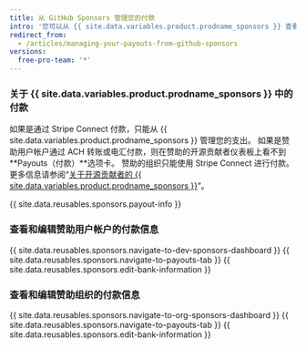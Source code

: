 ```yaml
---
title: 从 GitHub Sponsors 管理您的付款
intro: '您可以从 {{ site.data.variables.product.prodname_sponsors }} 查看有关过去和未来付款的信息，并且编辑您的银行信息。'
redirect_from:
  - /articles/managing-your-payouts-from-github-sponsors
versions:
  free-pro-team: '*'
---
```


### 关于 {{ site.data.variables.product.prodname_sponsors }} 中的付款

如果是通过 Stripe Connect 付款，只能从 {{ site.data.variables.product.prodname_sponsors }} 管理您的支出。 如果是赞助用户帐户通过 ACH 转账或电汇付款，则在赞助的开源贡献者仪表板上看不到 **Payouts（付款）**选项卡。 赞助的组织只能使用 Stripe Connect 进行付款。 更多信息请参阅“[关于开源贡献者的 {{ site.data.variables.product.prodname_sponsors }}](/github/supporting-the-open-source-community-with-github-sponsors/about-github-sponsors-for-open-source-contributors#sponsorship-payouts)”。

{{ site.data.reusables.sponsors.payout-info }}

### 查看和编辑赞助用户帐户的付款信息

{{ site.data.reusables.sponsors.navigate-to-dev-sponsors-dashboard }}
{{ site.data.reusables.sponsors.navigate-to-payouts-tab }}
{{ site.data.reusables.sponsors.edit-bank-information }}

### 查看和编辑赞助组织的付款信息

{{ site.data.reusables.sponsors.navigate-to-org-sponsors-dashboard }}
{{ site.data.reusables.sponsors.navigate-to-payouts-tab }}
{{ site.data.reusables.sponsors.edit-bank-information }}
